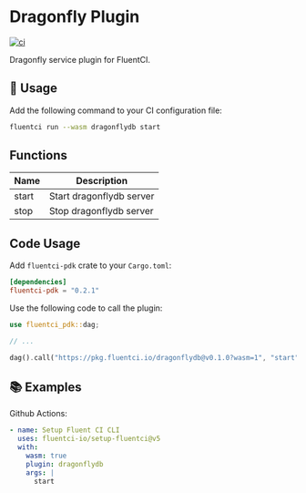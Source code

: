 # Dragonfly Plugin

[![ci](https://github.com/fluentci-io/services/actions/workflows/dragonflydb.yml/badge.svg)](https://github.com/fluentci-io/services/actions/workflows/dragonflydb.yml)

Dragonfly service plugin for FluentCI.

## 🚀 Usage

Add the following command to your CI configuration file:

```bash
fluentci run --wasm dragonflydb start
```

## Functions

| Name   | Description                                        |
| ------ | -------------------------------------------------- |
| start  | Start dragonflydb server                           |
| stop   | Stop dragonflydb server                            |

## Code Usage

Add `fluentci-pdk` crate to your `Cargo.toml`:

```toml
[dependencies]
fluentci-pdk = "0.2.1"
```

Use the following code to call the plugin:

```rust
use fluentci_pdk::dag;

// ...

dag().call("https://pkg.fluentci.io/dragonflydb@v0.1.0?wasm=1", "start", vec![])?;
```

## 📚 Examples

Github Actions:

```yaml
- name: Setup Fluent CI CLI
  uses: fluentci-io/setup-fluentci@v5
  with:
    wasm: true
    plugin: dragonflydb
    args: |
      start
```
